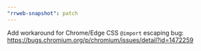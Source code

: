 ```yaml
---
"rrweb-snapshot": patch
---
```


Add workaround for Chrome/Edge CSS `@import` escaping bug: https://bugs.chromium.org/p/chromium/issues/detail?id=1472259
